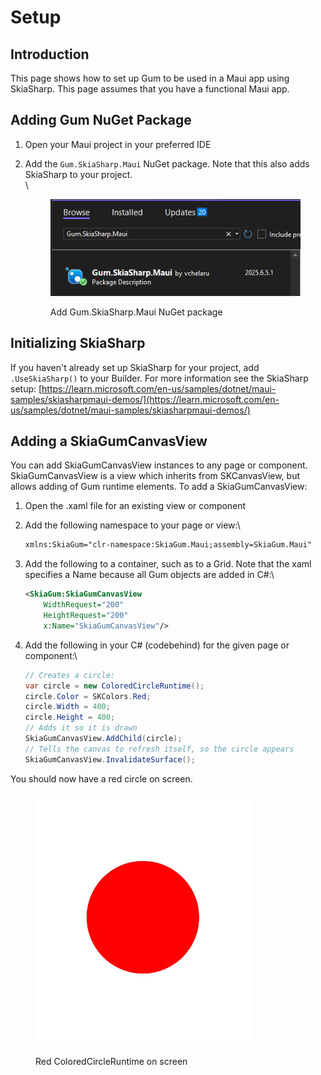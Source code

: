 # Setup

## Introduction

This page shows how to set up Gum to be used in a Maui app using SkiaSharp. This page assumes that you have a functional Maui app.

## Adding Gum NuGet Package

1. Open your Maui project in your preferred IDE
2.  Add the `Gum.SkiaSharp.Maui` NuGet package. Note that this also adds SkiaSharp to your project.\
    \


    <figure><img src="../../../.gitbook/assets/image (200).png" alt=""><figcaption><p>Add Gum.SkiaSharp.Maui NuGet package</p></figcaption></figure>

## Initializing SkiaSharp

If you haven't already set up SkiaSharp for your project, add `.UseSkiaSharp()` to your Builder. For more information see the SkiaSharp setup: [https://learn.microsoft.com/en-us/samples/dotnet/maui-samples/skiasharpmaui-demos/](https://learn.microsoft.com/en-us/samples/dotnet/maui-samples/skiasharpmaui-demos/)

## Adding a SkiaGumCanvasView

You can add SkiaGumCanvasView instances to any page or component. SkiaGumCanvasView is a view which inherits from SKCanvasView, but allows adding of Gum runtime elements. To add a SkiaGumCanvasView:

1. Open the .xaml file for an existing view or component
2.  Add the following namespace to your page or view:\


    ```xml
    xmlns:SkiaGum="clr-namespace:SkiaGum.Maui;assembly=SkiaGum.Maui"
    ```
3.  Add the following to a container, such as to a Grid. Note that the xaml specifies a Name because all Gum objects are added in C#:\


    ```xml
    <SkiaGum:SkiaGumCanvasView 
        WidthRequest="200" 
        HeightRequest="200" 
        x:Name="SkiaGumCanvasView"/>
    ```
4.  Add the following in your C# (codebehind) for the given page or component:\


    ```csharp
    // Creates a circle:
    var circle = new ColoredCircleRuntime();
    circle.Color = SKColors.Red;
    circle.Width = 400;
    circle.Height = 400;
    // Adds it so it is drawn
    SkiaGumCanvasView.AddChild(circle);
    // Tells the canvas to refresh itself, so the circle appears
    SkiaGumCanvasView.InvalidateSurface();
    ```

You should now have a red circle on screen.

<figure><img src="../../../.gitbook/assets/image (201).png" alt=""><figcaption><p>Red ColoredCircleRuntime on screen</p></figcaption></figure>

